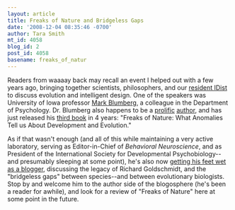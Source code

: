 ```yaml
---
layout: article
title: Freaks of Nature and Bridgeless Gaps
date: '2008-12-04 08:35:46 -0700'
author: Tara Smith
mt_id: 4058
blog_id: 2
post_id: 4058
basename: freaks_of_natur
---
```

Readers from waaaay back may recall an event I helped out with a few years ago, bringing together scientists, philosophers, and our [resident IDist](http://scienceblogs.com/aetiology/2007/02/skiff.php) to discuss evolution and intelligent design.  One of the speakers was University of Iowa professor [Mark Blumberg](http://www.psychology.uiowa.edu/faculty/blumberg/blumberg.html), a colleague in the Department of Psychology.  Dr. Blumberg also happens to be a [prolific](http://www.amazon.com/Body-Heat-Temperature-Life-Earth/dp/0674013697/ref=sr_1_2?ie=UTF8&amp;s=books&amp;qid=1228401527&amp;sr=1-2) [author](http://www.amazon.com/Basic-Instinct-Behavior-Mark-Blumberg/dp/1560259000/ref=sr_1_3?ie=UTF8&amp;s=books&amp;qid=1228401527&amp;sr=1-3), and has just released his [third book](http://www.psychology.uiowa.edu/Faculty/Blumberg/FreaksofNaturethebook.html) in 4 years:  "Freaks of Nature:  What Anomalies Tell us About Development and Evolution."   

As if that wasn't enough (and all of this while maintaining a very active laboratory, serving as Editor-in-Chief of _Behavioral Neuroscience_, and as President of the International Society for Developmental Psychobiology--and presumably sleeping at some point), he's also now [getting his feet wet as a blogger](http://blog.oup.com/2008/11/bridgeless-gaps/), discussing the legacy of Richard Goldschmidt, and the "bridgeless gaps" between species--and between evolutionary biologists.  Stop by and welcome him to the author side of the blogosphere (he's been a reader for awhile), and look for a review of "Freaks of Nature" here at some point in the future.
